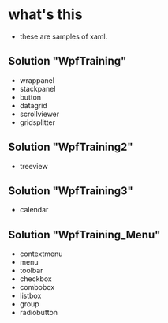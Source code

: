 # what's this

* these are samples of xaml.

## Solution "WpfTraining"

* wrappanel
* stackpanel
* button
* datagrid
* scrollviewer
* gridsplitter

## Solution "WpfTraining2"

* treeview

## Solution "WpfTraining3"

* calendar

## Solution "WpfTraining_Menu"
* contextmenu
* menu
* toolbar
* checkbox
* combobox
* listbox
* group
* radiobutton

